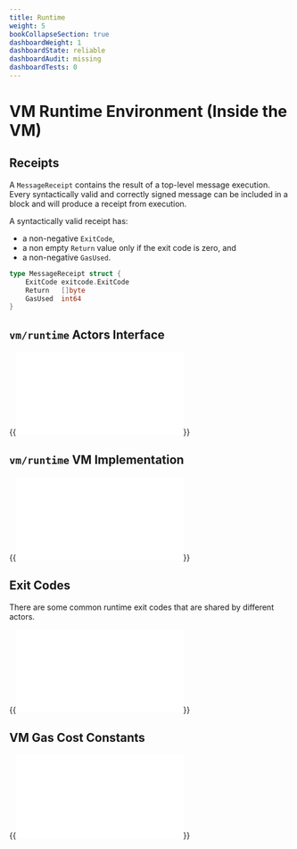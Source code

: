```yaml
---
title: Runtime
weight: 5
bookCollapseSection: true
dashboardWeight: 1
dashboardState: reliable
dashboardAudit: missing
dashboardTests: 0
---
```


# VM Runtime Environment (Inside the VM)

## Receipts

A `MessageReceipt` contains the result of a top-level message execution. Every syntactically valid and correctly signed message can be included in a block and will produce a receipt from execution. 

A syntactically valid receipt has:

- a non-negative `ExitCode`,
- a non empty `Return` value only if the exit code is zero, and
- a non-negative `GasUsed`.

```go
type MessageReceipt struct {
	ExitCode exitcode.ExitCode
	Return   []byte
	GasUsed  int64
}
```

## `vm/runtime` Actors Interface

{{<embed src="/externals/specs-actors/actors/runtime/runtime.go" lang="go" >}}

## `vm/runtime` VM Implementation

{{<embed src="/externals/lotus/chain/vm/runtime.go" lang="go" >}}

## Exit Codes

There are some common runtime exit codes that are shared by different actors.

{{<embed src="/externals/specs-actors/actors/runtime/exitcode/common.go" lang="go" >}}

## VM Gas Cost Constants

{{<embed src="/externals/lotus/chain/vm/gas.go" lang="go" >}}
